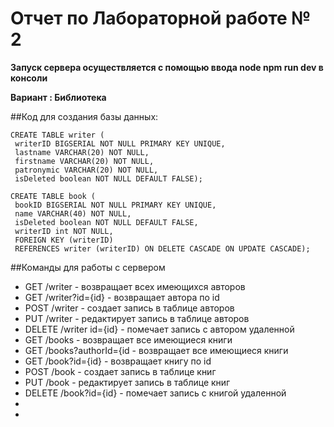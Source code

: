 # Отчет по Лабораторной работе № 2

**Запуск сервера осуществляется с помощью ввода node npm run dev в консоли**
 
 
**Вариант : Библиотека**


##Код для создания базы данных: 
```
CREATE TABLE writer ( 
 writerID BIGSERIAL NOT NULL PRIMARY KEY UNIQUE, 
 lastname VARCHAR(20) NOT NULL,
 firstname VARCHAR(20) NOT NULL, 
 patronymic VARCHAR(20) NOT NULL, 
 isDeleted boolean NOT NULL DEFAULT FALSE);

CREATE TABLE book (  
 bookID BIGSERIAL NOT NULL PRIMARY KEY UNIQUE,  
 name VARCHAR(40) NOT NULL,  
 isDeleted boolean NOT NULL DEFAULT FALSE,
 writerID int NOT NULL, 
 FOREIGN KEY (writerID) 
 REFERENCES writer (writerID) ON DELETE CASCADE ON UPDATE CASCADE); 
 ```

##Команды для работы с сервером
- GET /writer - возвращает всех имеющихся авторов
- GET /writer?id={id} - возвращает автора по id
- POST /writer - создает запись в таблице авторов
- PUT /writer - редактирует запись в таблице авторов
- DELETE /writer id={id} - помечает запись с автором удаленной
- GET /books - возвращает все имеющиеся книги
- GET /books?authorId={id - возвращает все имеющиеся книги
- GET /book?id={id} - возвращает книгу по id
- POST /book - создает запись в таблице книг
- PUT /book - редактирует запись в таблице книг
- DELETE /book?id={id} - помечает запись с книгой удаленной  
- 
- [Видео с демонстрацией]:https://disk.yandex.ru/i/DZhqa6_D7OWJQQ
